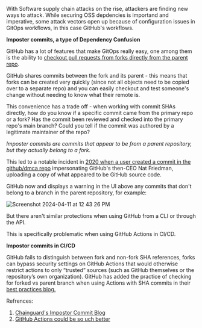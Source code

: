 With Software supply chain attacks on the rise, attackers are finding new ways to attack. While securing OSS depdencies is importand and imperative, some attack vectors open up because of configuration issues in GitOps workflows, in this case GitHub's workflows.

**Imposter commits, a type of Dependency Confusion**

GitHub has a lot of features that make GitOps really easy, one among them is the ability to [checkout pull requests from forks directly from the parent repo](https://docs.github.com/en/pull-requests/collaborating-with-pull-requests/reviewing-changes-in-pull-requests/checking-out-pull-requests-locally). 

GitHub shares commits between the fork and its parent - this means that forks can be created very quickly (since not all objects need to be copied over to a separate repo) and you can easily checkout and test someone's change without needing to know what their remote is.

This convenience has a trade off - when working with commit SHAs directly, how do you know if a specific commit came from the primary repo or a fork? Has the commit been reviewed and checked into the primary repo's main branch? Could you tell if the commit was authored by a legitimate maintainer of the repo?

_Imposter commits are commits that appear to be from a parent repository, but they actually belong to a fork._

This led to a notable incident in [2020 when a user created a commit in the github/dmca repo](https://github.com/github/dmca/commit/565ece486c7c1652754d7b6d2b5ed9cb4097f9d5) impersonating GitHub's then-CEO Nat Friedman, uploading a copy of what appeared to be GitHub source code.

GitHub now and displays a warning in the UI above any commits that don't belong to a branch in the parent repository, for example:

![Screenshot 2024-04-11 at 12 43 26 PM](https://github.com/koalalab-inc/pinny/assets/149300820/0f5b9293-4718-4a64-80c5-0c023d7980b1)

But there aren't similar protections when using GitHub from a CLI or through the API.

This is specifically problematic when using GitHub Actions in CI/CD.

**Impostor commits in CI/CD**

GitHub fails to distinguish between fork and non-fork SHA references, forks can bypass security settings on GitHub Actions that would otherwise restrict actions to only “trusted” sources (such as GitHub themselves or the repository’s own organization).
GitHub has added the practice of checking for forked vs parent branch when using Actions with SHA commits in their [best practices blog.](https://docs.github.com/en/actions/learn-github-actions/finding-and-customizing-actions#using-shas)


Refrences:
1. [Chainguard's Impostor Commit Blog](https://www.chainguard.dev/unchained/what-the-fork-imposter-commits-in-github-actions-and-ci-cd)
2. [GitHub Actions could be so uch better](https://blog.yossarian.net/2023/09/22/GitHub-Actions-could-be-so-much-better)
